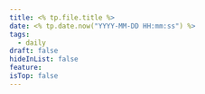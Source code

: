 ```yaml
---
title: <% tp.file.title %>
date: <% tp.date.now("YYYY-MM-DD HH:mm:ss") %>
tags:
  - daily
draft: false
hideInList: false
feature: 
isTop: false
---
```


